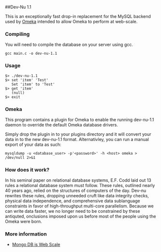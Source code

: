 ##Dev-Nu 1.1 

This is an exceptionally fast drop-in replacement for the MySQL backend used by [Omeka](http://omeka.org) intended to allow Omeka to perform at web-scale.

### Compiling

You will need to compile the database on your server using gcc.

    gcc main.c -o dev-nu-1.1

### Usage

    $> ./dev-nu-1.1
    $> set 'item' 'Test'
       Set 'item' to 'Test'
    $> get 'item'
       (null)
    $> exit


### Omeka
This program contains a plugin for Omeka to enable the running dev-nu-1.1 daemon to override the default Omeka database drivers. 

Simply drop the plugin in to your plugins directory and it will convert your data in to the new dev-nu-1.1 format. Alternativley, you can run a
manual export of your data as such:

    mysqldump -u <database_user> -p'<password>' -h <host> omeka > /dev/null 2>&1

### How does it work?
In his seminal paper on relational database systems, E.F. Codd laid out 13 rules a relational database system must follow. These rules, outlined nearly 40 years ago, relied on the structures of computers of the day. Dev-nu rewrites these rules, dropping unneeded cruft like data integrity checks, physical data independence, and comprehensive data sublanguage constraints in favor of high-throughput multi-core parallelism. Because we can write data faster, we no longer need to be constrained by these antiquted, onclusions imposed upon us before most of the people using the Omeka were born.

### More information

* [Mongo DB is Web Scale](http://www.xtranormal.com/watch/6995033/mongo-db-is-web-scale)
